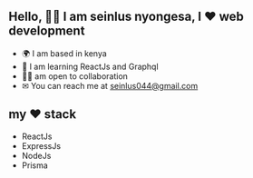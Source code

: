 ## Hello, 👋🏾 I am seinlus nyongesa, I ❤ web development
- 🌍 I am based in kenya
- 🧠 I am learning ReactJs and Graphql
- 🤝🏾 am open to collaboration
- ✉ You can reach me at seinlus044@gmail.com

## my ❤ stack
- ReactJs
- ExpressJs
- NodeJs
- Prisma
